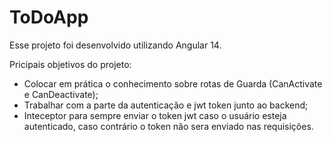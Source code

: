 # ToDoApp

Esse projeto foi desenvolvido utilizando Angular 14.

Pricipais objetivos do projeto:
- Colocar em prática o conhecimento sobre rotas de Guarda (CanActivate e CanDeactivate);
- Trabalhar com a parte da autenticação e jwt token junto ao backend;
- Inteceptor para sempre enviar o token jwt caso o usuário esteja autenticado, caso contrário o token não sera enviado nas requisições.
